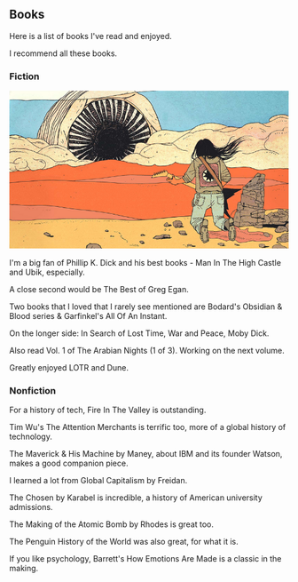 ## Books

Here is a list of books I've read and enjoyed.

I recommend all these books.

### Fiction


![man playing guitar before a dune sandworm](dune.png)

I'm a big fan of Phillip K. Dick and his best books - Man In The High Castle and Ubik, especially.

A close second would be The Best of Greg Egan.

Two books that I loved that I rarely see mentioned are Bodard's Obsidian & Blood series & Garfinkel's All Of An Instant.

On the longer side: In Search of Lost Time, War and Peace, Moby Dick.

Also read Vol. 1 of The Arabian Nights (1 of 3). Working on the next volume.

Greatly enjoyed LOTR and Dune.

### Nonfiction

For a history of tech, Fire In The Valley is outstanding.

Tim Wu's The Attention Merchants is terrific too, more of a global history of technology.

The Maverick & His Machine by Maney, about IBM and its founder Watson, makes a good companion piece.

I learned a lot from Global Capitalism by Freidan.

The Chosen by Karabel is incredible, a history of American university admissions.

The Making of the Atomic Bomb by Rhodes is great too.

The Penguin History of the World was also great, for what it is.

If you like psychology, Barrett's How Emotions Are Made is a classic in the making.


